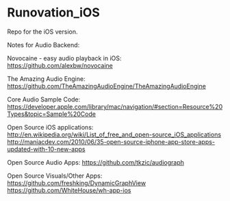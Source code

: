 Runovation_iOS
==============

Repo for the iOS version.

Notes for Audio Backend:

Novocaine - easy audio playback in iOS:
https://github.com/alexbw/novocaine

The Amazing Audio Engine:
https://github.com/TheAmazingAudioEngine/TheAmazingAudioEngine


Core Audio Sample Code:
https://developer.apple.com/library/mac/navigation/#section=Resource%20Types&topic=Sample%20Code

Open Source iOS applications:
http://en.wikipedia.org/wiki/List_of_free_and_open-source_iOS_applications
http://maniacdev.com/2010/06/35-open-source-iphone-app-store-apps-updated-with-10-new-apps

Open Source Audio Apps:
https://github.com/tkzic/audiograph

Open Source Visuals/Other Apps:
https://github.com/freshking/DynamicGraphView
https://github.com/WhiteHouse/wh-app-ios


